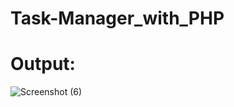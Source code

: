 # Task-Manager_with_PHP

# Output:
![Screenshot (6)](https://user-images.githubusercontent.com/72061868/162188148-253f3278-9f8f-4328-8a40-d1b3d2bdaa30.png)

